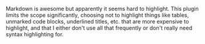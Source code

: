 Markdown is awesome but apparently it seems hard to highlight. This
plugin limits the scope significantly, choosing not to highlight things
like tables, unmarked code blocks, underlined titles, etc. that are more
expensive to highlight, and that I either don't use all that frequently
or don't really need syntax highlighting for.
